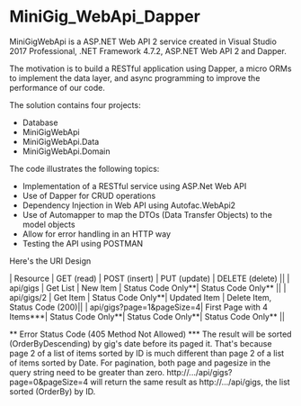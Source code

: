 # MiniGig_WebApi_Dapper
MiniGigWebApi is a ASP.NET Web API 2 service created in Visual Studio 2017 Professional, .NET Framework 4.7.2, ASP.NET Web API 2 and Dapper.

The motivation is to build a RESTful application using Dapper, a micro ORMs to implement the data layer, and async programming to improve the performance of our code. 

The solution contains four projects:
* Database
* MiniGigWebApi
* MiniGigWebApi.Data	
* MiniGigWebApi.Domain

The code illustrates the following topics:

* Implementation of a RESTful service using ASP.Net Web API 
* Use of Dapper for CRUD operations
* Dependency Injection in Web API using Autofac.WebApi2
* Use of Automapper to map the DTOs (Data Transfer Objects) to the model objects
* Allow for error handling in an HTTP way
* Testing the API using POSTMAN

Here's the URI Design

| Resource  				        | GET (read)				        | POST (insert)		  | PUT (update)	    | DELETE (delete)				        ||
| api/gigs 					        | Get List					        | New Item			    | Status Code Only**| Status Code Only**			      ||
| api/gigs/2  			        | Get Item					        | Status Code Only**| Updated Item	    | Delete Item, Status Code (200)||
| api/gigs?page=1&pageSize=4| First Page with 4 Items***| Status Code Only**| Status Code Only**| Status Code Only**			      ||

** Error Status Code (405 Method Not Allowed)
*** The result will be sorted (OrderByDescending) by gig's date before its paged it.
	That's because page 2 of a list of items sorted by ID is much different than page 2 of a list of items sorted by Date.
	For pagination, both page and pagesize in the query string need to be greater than zero.
	http://.../api/gigs?page=0&pageSize=4 will return the same result as http://.../api/gigs, the list sorted (OrderBy) by ID.
